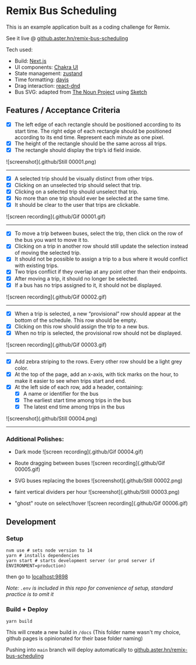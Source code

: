 # Remix Bus Scheduling

This is an example application built as a coding challenge for Remix.

See it live @ [github.aster.hn/remix-bus-scheduling](https://github.aster.hn/remix-bus-scheduling)

Tech used:

- Build: [Next.js](https://nextjs.org/)
- UI components: [Chakra UI](https://v0.chakra-ui.com/)
- State management: [zustand](https://zustand.surge.sh/)
- Time formatting: [dayjs](https://day.js.org/)
- Drag interaction: [react-dnd](https://react-dnd.github.io/react-dnd/about)
- Bus SVG: adapted from [The Noun Project](https://thenounproject.com/) using [Sketch](https://www.sketch.com/)

## Features / Acceptance Criteria

- [x] The left edge of each rectangle should be positioned according to its start time. The right edge of each rectangle should be positioned according to its end time. Represent each minute as one pixel.
- [x] The height of the rectangle should be the same across all trips.
- [x] The rectangle should display the trip’s id field inside.

![screenshot](.github/Still 00001.png)

---

- [x] A selected trip should be visually distinct from other trips.
- [x] Clicking on an unselected trip should select that trip.
- [x] Clicking on a selected trip should unselect that trip.
- [x] No more than one trip should ever be selected at the same time.
- [x] It should be clear to the user that trips are clickable.

![screen recording](.github/Gif 00001.gif)

---

- [x] To move a trip between buses, select the trip, then click on the row of the bus you want to move it to.
- [x] Clicking on a trip in another row should still update the selection instead of moving the selected trip.
- [x] It should not be possible to assign a trip to a bus where it would conflict with existing trips.
- [x] Two trips conflict if they overlap at any point other than their endpoints.
- [x] After moving a trip, it should no longer be selected.
- [x] If a bus has no trips assigned to it, it should not be displayed.

![screen recording](.github/Gif 00002.gif)

---

- [x] When a trip is selected, a new “provisional” row should appear at the bottom of the schedule. This row should be empty.
- [x] Clicking on this row should assign the trip to a new bus.
- [x] When no trip is selected, the provisional row should not be displayed.

![screen recording](.github/Gif 00003.gif)

---

- [x] Add zebra striping to the rows. Every other row should be a light grey color.
- [x] At the top of the page, add an x-axis, with tick marks on the hour, to make it easier to see when trips start and end.
- [x] At the left side of each row, add a header, containing:
  - [x] A name or identifier for the bus
  - [x] The earliest start time among trips in the bus
  - [x] The latest end time among trips in the bus

![screenshot](.github/Still 00004.png)

---

### Additional Polishes:

- Dark mode
  ![screen recording](.github/Gif 00004.gif)

- Route dragging between buses
  ![screen recording](.github/Gif 00005.gif)

- SVG buses replacing the boxes
  ![screenshot](.github/Still 00002.png)

- faint vertical dividers per hour
  ![screenshot](.github/Still 00003.png)

- "ghost" route on select/hover
  ![screen recording](.github/Gif 00006.gif)

## Development

### Setup

```
nvm use # sets node version to 14
yarn # installs dependencies
yarn start # starts development server (or prod server if ENVIRONMENT=production)
```

then go to [localhost:9898](http://localhost:9898)

_Note: `.env` is included in this repo for convenience of setup, standard practice is to omit it_

### Build + Deploy

```
yarn build
```

This will create a new build in `/docs` (This folder name wasn't my choice, github pages is opinionated for their base folder naming)

Pushing into `main` branch will deploy automatically to [github.aster.hn/remix-bus-scheduling](https://github.aster.hn/remix-bus-scheduling)
